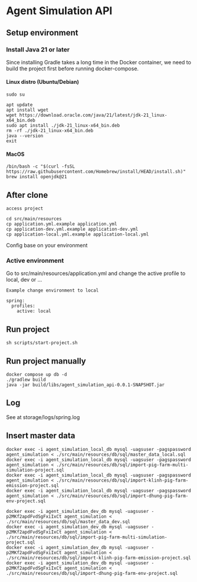# Agent Simulation API
## Setup environment
### Install Java 21 or later
Since installing Gradle takes a long time in the Docker container, we need to build the project first before running docker-compose.
#### Linux distro (Ubuntu/Debian)
```
sudo su

apt update
apt install wget
wget https://download.oracle.com/java/21/latest/jdk-21_linux-x64_bin.deb
sudo apt install ./jdk-21_linux-x64_bin.deb
rm -rf ./jdk-21_linux-x64_bin.deb
java --version
exit
```

#### MacOS
```
/bin/bash -c "$(curl -fsSL https://raw.githubusercontent.com/Homebrew/install/HEAD/install.sh)"
brew install openjdk@21
```

## After clone
```
access project

cd src/main/resources
cp application.yml.example application.yml
cp application-dev.yml.example application-dev.yml
cp application-local.yml.example application-local.yml
```
Config base on your environment

### Active environment
Go to src/main/resources/application.yml and change the active profile to local, dev or ...
```
Example change environment to local

spring:
  profiles:
    active: local
```

## Run project
```
sh scripts/start-project.sh
```

## Run project manually
```
docker compose up db -d
./gradlew build
java -jar build/libs/agent_simulation_api-0.0.1-SNAPSHOT.jar
```

## Log
See at storage/logs/spring.log

## Insert master data
```
docker exec -i agent_simulation_local_db mysql -uagsuser -pagspassword agent_simulation < ./src/main/resources/db/sql/master_data_local.sql
docker exec -i agent_simulation_local_db mysql -uagsuser -pagspassword agent_simulation < ./src/main/resources/db/sql/import-pig-farm-multi-simulation-project.sql
docker exec -i agent_simulation_local_db mysql -uagsuser -pagspassword agent_simulation < ./src/main/resources/db/sql/import-klinh-pig-farm-emission-project.sql
docker exec -i agent_simulation_local_db mysql -uagsuser -pagspassword agent_simulation < ./src/main/resources/db/sql/import-dhung-pig-farm-env-project.sql

docker exec -i agent_simulation_dev_db mysql -uagsuser -p2MKf2apdFvdSgFxiIxCt agent_simulation < ./src/main/resources/db/sql/master_data_dev.sql
docker exec -i agent_simulation_dev_db mysql -uagsuser -p2MKf2apdFvdSgFxiIxCt agent_simulation < ./src/main/resources/db/sql/import-pig-farm-multi-simulation-project.sql
docker exec -i agent_simulation_dev_db mysql -uagsuser -p2MKf2apdFvdSgFxiIxCt agent_simulation < ./src/main/resources/db/sql/import-klinh-pig-farm-emission-project.sql
docker exec -i agent_simulation_dev_db mysql -uagsuser -p2MKf2apdFvdSgFxiIxCt agent_simulation < ./src/main/resources/db/sql/import-dhung-pig-farm-env-project.sql
```

